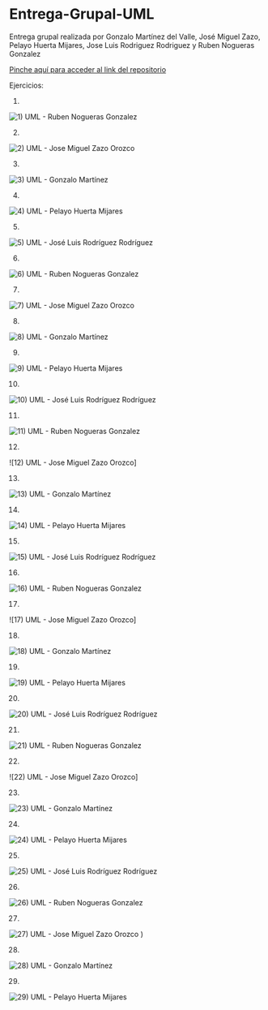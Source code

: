 # Entrega-Grupal-UML

Entrega grupal realizada por Gonzalo Martínez del Valle, José Miguel Zazo, Pelayo Huerta Mijares, Jose Luis Rodriguez Rodriguez y Ruben Nogueras Gonzalez

[Pinche aquí para acceder al link del repositorio](https://github.com/rnoguer22/Entrega-Grupal-UML.git)

Ejercicios:

1)
![1) UML - Ruben Nogueras Gonzalez](https://user-images.githubusercontent.com/91721762/152857412-398b1c72-42cc-4695-abd8-95982eb3902d.png)

2)
![2) UML -  Jose Miguel Zazo Orozco]()

3)
![3) UML - Gonzalo Martínez](https://user-images.githubusercontent.com/91721237/153052368-58d34a8d-c9d4-4e44-b382-13f2c91087e2.png)

4)
![4) UML - Pelayo Huerta Mijares](https://user-images.githubusercontent.com/91721764/153464279-66f31bca-c98d-4590-bb29-db1b64ae4864.png)

5)
![5) UML - José Luis Rodríguez Rodríguez](https://user-images.githubusercontent.com/91721888/152859669-256598d0-5240-4f64-bc41-cbffa3b6a695.png)

6)
![6) UML - Ruben Nogueras Gonzalez](https://user-images.githubusercontent.com/91721762/152857453-832ed0e7-d7ac-4298-a183-381050469050.png)

7)
![7) UML -  Jose Miguel Zazo Orozco](https://user-images.githubusercontent.com/91785177/153481299-9eb8c14d-9eaf-4538-ad2c-f237165e0e26.png)

8)
![8) UML - Gonzalo Martínez](https://user-images.githubusercontent.com/91721237/153052403-a01e08b8-e684-43b0-ac0c-998a3af9fc67.png)

9)
![9) UML - Pelayo Huerta Mijares](https://user-images.githubusercontent.com/91721764/153464481-b882c77b-5008-4846-a693-13dc2290dee2.png)

10)
![10) UML - José Luis Rodríguez Rodríguez](https://user-images.githubusercontent.com/91721888/152859801-a6d16c86-2edb-4af8-9f39-3677611f113f.png)

11)
![11) UML - Ruben Nogueras Gonzalez](https://user-images.githubusercontent.com/91721762/152857505-dca8633b-b729-468b-93bf-28654f7bd07a.png)

12)
![12) UML -  Jose Miguel Zazo Orozco]

13)
![13) UML - Gonzalo Martínez](https://user-images.githubusercontent.com/91721237/153052458-f5c42e5d-d5f7-42fc-9b7b-8c4b9469a807.png)

14)
![14) UML - Pelayo Huerta Mijares](https://user-images.githubusercontent.com/91721764/153464566-aac6407c-8a91-44d5-ada4-6ed22e61b905.png)

15)
![15) UML - José Luis Rodríguez Rodríguez](https://user-images.githubusercontent.com/91721888/152859843-99e2efc0-aace-4a39-8119-dd619ae1bac4.png)

16)
![16) UML - Ruben Nogueras Gonzalez](https://user-images.githubusercontent.com/91721762/152857542-4012c7dc-ace2-428a-a945-2a6c1f732a6f.png)

17)
![17) UML -  Jose Miguel Zazo Orozco]

18)
![18) UML - Gonzalo Martínez](https://user-images.githubusercontent.com/91721237/153257020-90c0e294-28d5-4745-8b19-95465512d3af.png)

19)
![19) UML - Pelayo Huerta Mijares](https://user-images.githubusercontent.com/91721764/153464622-69e37f7b-d0db-44fb-ab8a-ed5ee1f0eedb.png)

20)
![20) UML - José Luis Rodríguez Rodríguez](https://user-images.githubusercontent.com/91721888/152859880-0123b15a-d5f9-4c3a-9cc0-c9576bd1aa91.png)

21)
![21) UML - Ruben Nogueras Gonzalez](https://user-images.githubusercontent.com/91721762/152857579-97eb824f-9a58-416d-a767-c06223533dbf.png)

22)
![22) UML -  Jose Miguel Zazo Orozco]

23)
![23) UML - Gonzalo Martínez](https://user-images.githubusercontent.com/91721237/153257053-e249835f-b6b2-42d4-a32e-c6b53ea7c608.png)

24)
![24) UML - Pelayo Huerta Mijares](https://user-images.githubusercontent.com/91721764/153464653-57791279-dbf3-4ec2-b65f-eddfbfdc1167.png)

25)
![25) UML - José Luis Rodríguez Rodríguez](https://user-images.githubusercontent.com/91721888/152859928-5582d630-43ec-42ac-8384-738630c588f3.png)

26)
![26) UML - Ruben Nogueras Gonzalez](https://user-images.githubusercontent.com/91721762/152857612-ecc8a9d5-37b5-41d9-a0d9-3138999c498f.png)

27)
![27) UML -  Jose Miguel Zazo Orozco](https://user-images.githubusercontent.com/91785177/153485461-7f92435c-ad69-4643-9785-acd5d042f422.png)
)

28)
![28) UML - Gonzalo Martínez](https://user-images.githubusercontent.com/91721237/153257120-eaa30614-5397-4409-aae0-7df053bb6242.png)

29)
![29) UML - Pelayo Huerta Mijares](https://user-images.githubusercontent.com/91721764/153464759-724ef07a-efb2-4aa4-8525-d8b3b30cb0d8.png)


